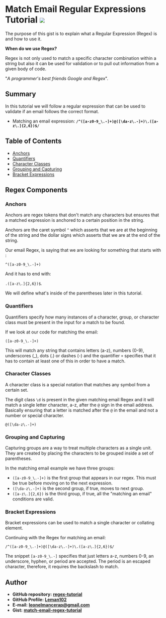 # Match Email Regular Expressions Tutorial ![](https://img.shields.io/static/v1?label=Hi&message=Welcome%20to%20my%20Regex%20tutorial&color=blue)

The purpose of this gist is to explain what a Regular Expression (Regex) is and how to use it.

**When do we use Regex?**

Regex is not only used to match a specific character combination within a string but also it can be used for validation or to pull out information from a given body of code.

"_A programmer's best friends Google and Regex_".

## Summary

In this tutorial we will follow a regular expression that can be used to validate if an email follows the correct format.  

* Matching an email expression: **`/^([a-z0-9_\.-]+)@([\da-z\.-]+)\.([a-z\.]{2,6})$/`** 

## Table of Contents

- [Anchors](#anchors)
- [Quantifiers](#quantifiers)
- [Character Classes](#character-classes)
- [Grouping and Capturing](#grouping-and-capturing)
- [Bracket Expressions](#bracket-expressions)

## Regex Components

### Anchors

Anchors are regex tokens that don't match any characters but ensures that a matched expression is anchored to a certain position in the string. 

Anchors are the caret symbol `^` which asserts that we are at the beginning of the string and the dollar sign`$` which asserts that we are at the end of the string. 

Our email Regex, is saying that we are looking for something that starts with :

`^([a-z0-9_\.-]+)` 

And it has to end with:

`.([a-z\.]{2,6})$`.

We will define what's inside of the parentheses later in this tutorial.

### Quantifiers

Quantifiers specify how many instances of a character, group, or character class must be present in the input for a match to be found.

If we look at our code for matching the email:

`([a-z0-9_\.-]+)` 

This will match any string that contains letters (a-z), numbers (0-9), underscores (_), dots (.) or dashes (-) and the quantifier `+` specifies that it has to contain at least one of this in order to have a match. 

### Character Classes

A character class is a special notation that matches any symbol from a certain set.

The digit class `\d` is present in the given matching email Regex and it will match a single letter character, a-z, after the `@` sign in the email address. Basically ensuring that a letter is matched after the `@` in the email and not a number or special character.  

`@([\da-z\.-]+)`
### Grouping and Capturing

Capturing groups are a way to treat multiple characters as a single unit. They are created by placing the characters to be grouped inside a set of parentheses.

In the matching email example we have three groups:
- `([a-z0-9_\.-]+)` is the first group that appears in our regex. This must be true before moving on to the next expression. 
- `([\da-z\.-]+)` is the second group, if true, moves to next group. 
- `([a-z\.]{2,6})` is the third group, if true, all the "matching an email" conditions are valid.
### Bracket Expressions

Bracket expressions can be used to match a single character or collating element.

Continuing with the Regex for matching an email:

`/^([a-z0-9_\.-]+)@([\da-z\.-]+)\.([a-z\.]{2,6})$/`

The snippet `[a-z0-9_\.-]` specifies that just letters a-z, numbers 0-9, an underscore, hyphen, or period are accepted. The period is an escaped character, therefore, it requires the backslash to match.
## Author

- **GitHub repository:**
  **[regex-tutorial](https://github.com/Leman102/regex-tutorial)**
- **GitHub Profile:**
  **[Leman102](https://github.com/Leman102)**
- **E-mail:**
  **leonelmancerap@gmail.com**
- **Gist:**
  **[match-email-regex-tutorial](https://gist.github.com/Leman102/3c8598030d388cb52b9e2b87e071c966)** 
